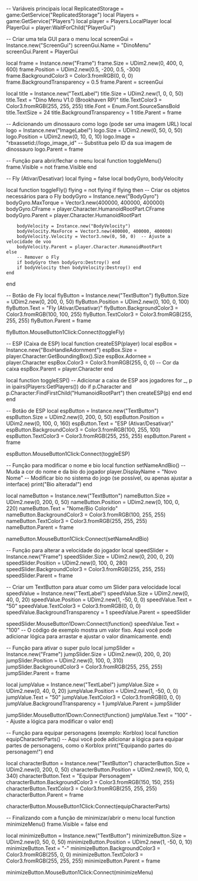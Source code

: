 -- Variáveis principais
local ReplicatedStorage = game:GetService("ReplicatedStorage")
local Players = game:GetService("Players")
local player = Players.LocalPlayer
local PlayerGui = player:WaitForChild("PlayerGui")

-- Criar uma tela GUI para o menu
local screenGui = Instance.new("ScreenGui")
screenGui.Name = "DinoMenu"
screenGui.Parent = PlayerGui

local frame = Instance.new("Frame")
frame.Size = UDim2.new(0, 400, 0, 600)
frame.Position = UDim2.new(0.5, -200, 0.5, -300)
frame.BackgroundColor3 = Color3.fromRGB(0, 0, 0)
frame.BackgroundTransparency = 0.5
frame.Parent = screenGui

local title = Instance.new("TextLabel")
title.Size = UDim2.new(1, 0, 0, 50)
title.Text = "Dino Menu V1.0 (Brookhaven RP)"
title.TextColor3 = Color3.fromRGB(255, 255, 255)
title.Font = Enum.Font.SourceSansBold
title.TextSize = 24
title.BackgroundTransparency = 1
title.Parent = frame

-- Adicionando um dinossauro como logo (pode ser uma imagem URL)
local logo = Instance.new("ImageLabel")
logo.Size = UDim2.new(0, 50, 0, 50)
logo.Position = UDim2.new(0, 10, 0, 10)
logo.Image = "rbxassetid://logo_image_id" -- Substitua pelo ID da sua imagem de dinossauro
logo.Parent = frame

-- Função para abrir/fechar o menu
local function toggleMenu()
    frame.Visible = not frame.Visible
end

-- Fly (Ativar/Desativar)
local flying = false
local bodyGyro, bodyVelocity

local function toggleFly()
    flying = not flying
    if flying then
        -- Criar os objetos necessários para o Fly
        bodyGyro = Instance.new("BodyGyro")
        bodyGyro.MaxTorque = Vector3.new(400000, 400000, 400000)
        bodyGyro.CFrame = player.Character.HumanoidRootPart.CFrame
        bodyGyro.Parent = player.Character.HumanoidRootPart
        
        bodyVelocity = Instance.new("BodyVelocity")
        bodyVelocity.MaxForce = Vector3.new(400000, 400000, 400000)
        bodyVelocity.Velocity = Vector3.new(0, 50, 0)  -- Ajuste a velocidade de voo
        bodyVelocity.Parent = player.Character.HumanoidRootPart
    else
        -- Remover o Fly
        if bodyGyro then bodyGyro:Destroy() end
        if bodyVelocity then bodyVelocity:Destroy() end
    end
end

-- Botão de Fly
local flyButton = Instance.new("TextButton")
flyButton.Size = UDim2.new(0, 200, 0, 50)
flyButton.Position = UDim2.new(0, 100, 0, 100)
flyButton.Text = "Fly (Ativar/Desativar)"
flyButton.BackgroundColor3 = Color3.fromRGB(100, 100, 255)
flyButton.TextColor3 = Color3.fromRGB(255, 255, 255)
flyButton.Parent = frame

flyButton.MouseButton1Click:Connect(toggleFly)

-- ESP (Caixa de ESP)
local function createESP(player)
    local espBox = Instance.new("BoxHandleAdornment")
    espBox.Size = player.Character:GetBoundingBox().Size
    espBox.Adornee = player.Character
    espBox.Color3 = Color3.fromRGB(255, 0, 0)  -- Cor da caixa
    espBox.Parent = player.Character
end

local function toggleESP()
    -- Adicionar a caixa de ESP aos jogadores
    for _, p in ipairs(Players:GetPlayers()) do
        if p.Character and p.Character:FindFirstChild("HumanoidRootPart") then
            createESP(p)
        end
    end
end

-- Botão de ESP
local espButton = Instance.new("TextButton")
espButton.Size = UDim2.new(0, 200, 0, 50)
espButton.Position = UDim2.new(0, 100, 0, 160)
espButton.Text = "ESP (Ativar/Desativar)"
espButton.BackgroundColor3 = Color3.fromRGB(100, 255, 100)
espButton.TextColor3 = Color3.fromRGB(255, 255, 255)
espButton.Parent = frame

espButton.MouseButton1Click:Connect(toggleESP)

-- Função para modificar o nome e bio
local function setNameAndBio()
    -- Muda a cor do nome e da bio do jogador
    player.DisplayName = "Novo Nome"
    -- Modificar bio no sistema do jogo (se possível, ou apenas ajustar a interface)
    print("Bio alterada!")
end

local nameButton = Instance.new("TextButton")
nameButton.Size = UDim2.new(0, 200, 0, 50)
nameButton.Position = UDim2.new(0, 100, 0, 220)
nameButton.Text = "Nome/Bio Colorido"
nameButton.BackgroundColor3 = Color3.fromRGB(100, 255, 255)
nameButton.TextColor3 = Color3.fromRGB(255, 255, 255)
nameButton.Parent = frame

nameButton.MouseButton1Click:Connect(setNameAndBio)

-- Função para alterar a velocidade do jogador
local speedSlider = Instance.new("Frame")
speedSlider.Size = UDim2.new(0, 200, 0, 20)
speedSlider.Position = UDim2.new(0, 100, 0, 280)
speedSlider.BackgroundColor3 = Color3.fromRGB(255, 255, 255)
speedSlider.Parent = frame

-- Criar um TextButton para atuar como um Slider para velocidade
local speedValue = Instance.new("TextLabel")
speedValue.Size = UDim2.new(0, 40, 0, 20)
speedValue.Position = UDim2.new(1, -50, 0, 0)
speedValue.Text = "50"
speedValue.TextColor3 = Color3.fromRGB(0, 0, 0)
speedValue.BackgroundTransparency = 1
speedValue.Parent = speedSlider

speedSlider.MouseButton1Down:Connect(function()
    speedValue.Text = "100"  -- O código de exemplo mostra um valor fixo. Aqui você pode adicionar lógica para arrastar e ajustar o valor dinamicamente.
end)

-- Função para ativar o super pulo
local jumpSlider = Instance.new("Frame")
jumpSlider.Size = UDim2.new(0, 200, 0, 20)
jumpSlider.Position = UDim2.new(0, 100, 0, 310)
jumpSlider.BackgroundColor3 = Color3.fromRGB(255, 255, 255)
jumpSlider.Parent = frame

local jumpValue = Instance.new("TextLabel")
jumpValue.Size = UDim2.new(0, 40, 0, 20)
jumpValue.Position = UDim2.new(1, -50, 0, 0)
jumpValue.Text = "50"
jumpValue.TextColor3 = Color3.fromRGB(0, 0, 0)
jumpValue.BackgroundTransparency = 1
jumpValue.Parent = jumpSlider

jumpSlider.MouseButton1Down:Connect(function()
    jumpValue.Text = "100"  -- Ajuste a lógica para modificar o valor
end)

-- Função para equipar personagens (exemplo: Korblox)
local function equipCharacterParts()
    -- Aqui você pode adicionar a lógica para equipar partes de personagens, como o Korblox
    print("Equipando partes do personagem!")
end

local characterButton = Instance.new("TextButton")
characterButton.Size = UDim2.new(0, 200, 0, 50)
characterButton.Position = UDim2.new(0, 100, 0, 340)
characterButton.Text = "Equipar Personagem"
characterButton.BackgroundColor3 = Color3.fromRGB(150, 150, 255)
characterButton.TextColor3 = Color3.fromRGB(255, 255, 255)
characterButton.Parent = frame

characterButton.MouseButton1Click:Connect(equipCharacterParts)

-- Finalizando com a função de minimizar/abrir o menu
local function minimizeMenu()
    frame.Visible = false
end

local minimizeButton = Instance.new("TextButton")
minimizeButton.Size = UDim2.new(0, 50, 0, 50)
minimizeButton.Position = UDim2.new(1, -50, 0, 10)
minimizeButton.Text = "-"
minimizeButton.BackgroundColor3 = Color3.fromRGB(255, 0, 0)
minimizeButton.TextColor3 = Color3.fromRGB(255, 255, 255)
minimizeButton.Parent = frame

minimizeButton.MouseButton1Click:Connect(minimizeMenu)
